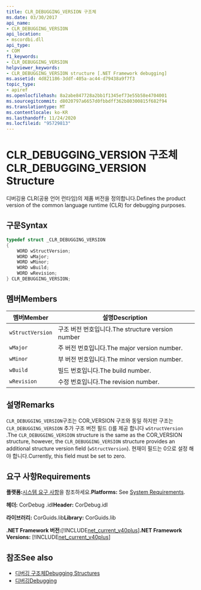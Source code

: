 ```yaml
---
title: CLR_DEBUGGING_VERSION 구조체
ms.date: 03/30/2017
api_name:
- CLR_DEBUGGING_VERSION
api_location:
- mscordbi.dll
api_type:
- COM
f1_keywords:
- CLR_DEBUGGING_VERSION
helpviewer_keywords:
- CLR_DEBUGGING_VERSION structure [.NET Framework debugging]
ms.assetid: 4d821186-3ddf-405a-ac44-d79438a9f7f3
topic_type:
- apiref
ms.openlocfilehash: 8a2abe847728a2bb1f1345ef73e55b58e4704001
ms.sourcegitcommit: d8020797a6657d0fbbdff362b80300815f682f94
ms.translationtype: MT
ms.contentlocale: ko-KR
ms.lasthandoff: 11/24/2020
ms.locfileid: "95729813"
---
```

# <a name="clr_debugging_version-structure"></a><span data-ttu-id="df943-102">CLR_DEBUGGING_VERSION 구조체</span><span class="sxs-lookup"><span data-stu-id="df943-102">CLR_DEBUGGING_VERSION Structure</span></span>

<span data-ttu-id="df943-103">디버깅용 CLR(공용 언어 런타임)의 제품 버전을 정의합니다.</span><span class="sxs-lookup"><span data-stu-id="df943-103">Defines the product version of the common language runtime (CLR) for debugging purposes.</span></span>  
  
## <a name="syntax"></a><span data-ttu-id="df943-104">구문</span><span class="sxs-lookup"><span data-stu-id="df943-104">Syntax</span></span>  
  
```cpp  
typedef struct _CLR_DEBUGGING_VERSION  
{  
    WORD wStructVersion;
    WORD wMajor;
    WORD wMinor;
    WORD wBuild;
    WORD wRevision;
} CLR_DEBUGGING_VERSION;
```  
  
## <a name="members"></a><span data-ttu-id="df943-105">멤버</span><span class="sxs-lookup"><span data-stu-id="df943-105">Members</span></span>  
  
|<span data-ttu-id="df943-106">멤버</span><span class="sxs-lookup"><span data-stu-id="df943-106">Member</span></span>|<span data-ttu-id="df943-107">설명</span><span class="sxs-lookup"><span data-stu-id="df943-107">Description</span></span>|  
|------------|-----------------|  
|`wStructVersion`|<span data-ttu-id="df943-108">구조 버전 번호입니다.</span><span class="sxs-lookup"><span data-stu-id="df943-108">The structure version number</span></span>|  
|`wMajor`|<span data-ttu-id="df943-109">주 버전 번호입니다.</span><span class="sxs-lookup"><span data-stu-id="df943-109">The major version number.</span></span>|  
|`wMinor`|<span data-ttu-id="df943-110">부 버전 번호입니다.</span><span class="sxs-lookup"><span data-stu-id="df943-110">The minor version number.</span></span>|  
|`wBuild`|<span data-ttu-id="df943-111">빌드 번호입니다.</span><span class="sxs-lookup"><span data-stu-id="df943-111">The build number.</span></span>|  
|`wRevision`|<span data-ttu-id="df943-112">수정 번호입니다.</span><span class="sxs-lookup"><span data-stu-id="df943-112">The revision number.</span></span>|  
  
## <a name="remarks"></a><span data-ttu-id="df943-113">설명</span><span class="sxs-lookup"><span data-stu-id="df943-113">Remarks</span></span>  

 <span data-ttu-id="df943-114">`CLR_DEBUGGING_VERSION`구조는 COR_VERSION 구조와 동일 하지만 구조는 `CLR_DEBUGGING_VERSION` 추가 구조 버전 필드 ()를 제공 합니다 `wStructVersion` .</span><span class="sxs-lookup"><span data-stu-id="df943-114">The `CLR_DEBUGGING_VERSION` structure is the same as the COR_VERSION structure, however, the `CLR_DEBUGGING_VERSION` structure provides an additional structure version field (`wStructVersion`).</span></span> <span data-ttu-id="df943-115">현재이 필드는 0으로 설정 해야 합니다.</span><span class="sxs-lookup"><span data-stu-id="df943-115">Currently, this field must be set to zero.</span></span>  
  
## <a name="requirements"></a><span data-ttu-id="df943-116">요구 사항</span><span class="sxs-lookup"><span data-stu-id="df943-116">Requirements</span></span>  

 <span data-ttu-id="df943-117">**플랫폼:**[시스템 요구 사항](../../get-started/system-requirements.md)을 참조하세요.</span><span class="sxs-lookup"><span data-stu-id="df943-117">**Platforms:** See [System Requirements](../../get-started/system-requirements.md).</span></span>  
  
 <span data-ttu-id="df943-118">**헤더:** CorDebug .idl</span><span class="sxs-lookup"><span data-stu-id="df943-118">**Header:** CorDebug.idl</span></span>  
  
 <span data-ttu-id="df943-119">**라이브러리:** CorGuids.lib</span><span class="sxs-lookup"><span data-stu-id="df943-119">**Library:** CorGuids.lib</span></span>  
  
 <span data-ttu-id="df943-120">**.NET Framework 버전:**[!INCLUDE[net_current_v40plus](../../../../includes/net-current-v40plus-md.md)]</span><span class="sxs-lookup"><span data-stu-id="df943-120">**.NET Framework Versions:** [!INCLUDE[net_current_v40plus](../../../../includes/net-current-v40plus-md.md)]</span></span>  
  
## <a name="see-also"></a><span data-ttu-id="df943-121">참조</span><span class="sxs-lookup"><span data-stu-id="df943-121">See also</span></span>

- [<span data-ttu-id="df943-122">디버깅 구조체</span><span class="sxs-lookup"><span data-stu-id="df943-122">Debugging Structures</span></span>](debugging-structures.md)
- [<span data-ttu-id="df943-123">디버깅</span><span class="sxs-lookup"><span data-stu-id="df943-123">Debugging</span></span>](index.md)
